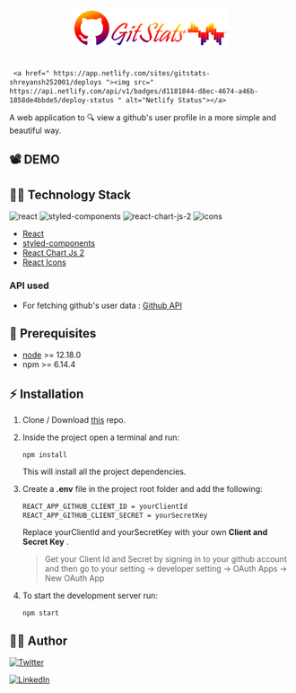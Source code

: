 <p align="center">
    <img src="./src/assets/logo.png" alt="gitpedia" width="280px"/>
    <br>
    <br>
    
    
     <a href=" https://app.netlify.com/sites/gitstats-shreyansh252001/deploys "><img src=" https://api.netlify.com/api/v1/badges/d1181844-d8ec-4674-a46b-1858de4bbde5/deploy-status " alt="Netlify Status"></a>

</p>

A web application to  :mag:  view a github's user profile in a more simple and beautiful way. 

## :film_projector: DEMO
<p align="center">
<!---img src="./src/assets/demo.gif" alt="musology"--->
</p>


## :man_technologist: Technology Stack
![react](https://img.shields.io/badge/frontend-react-61dafb?style=flat&logo=React)
![styled-components](https://img.shields.io/badge/styling-styled--components-%23DB7093?style=flat&logo=styled-components)
![react-chart-js-2](https://img.shields.io/badge/charts-react--chart--js--2-yellow?style=flat&logo=Deezer)
![icons](https://img.shields.io/badge/icons-react--icons-red?style=flat&logo=React)


* [React](https://reactjs.org/)
* [styled-components](https://styled-components.com/)
* [React Chart Js 2](https://www.npmjs.com/package/react-chartjs-2)
* [React Icons](https://react-icons.github.io/react-icons/)

### API used
* For fetching github's user data : [Github API](https://developer.github.com/v3/)

## :hatching_chick: Prerequisites
* [node](https://nodejs.org/en/) >= 12.18.0
* npm >= 6.14.4

## :zap: Installation

1. Clone / Download [this](https://github.com/Shreyansh252001/git-stats) repo.
2. Inside the project open a terminal and run:
    ```
    npm install
    ```
    This will install all the project dependencies.
3. Create a **.env** file in the project root folder and add the following:
    ```
    REACT_APP_GITHUB_CLIENT_ID = yourClientId
    REACT_APP_GITHUB_CLIENT_SECRET = yourSecretKey 
    ```
    Replace yourClientId and yourSecretKey with your own **Client and Secret Key** .

    > Get your Client Id and Secret by signing in to your github account and then go to your setting -> developer setting -> OAuth Apps -> New OAuth App
4. To start the development server run:
    ```
    npm start
    ```

## :man_in_tuxedo: Author
[![Twitter](https://img.shields.io/badge/follow-%40shreyansh-shukla-1DA1F2?style=flat&logo=Twitter)](https://twitter.com/6saalmoscow) 

[![LinkedIn](https://img.shields.io/badge/connect-%40shreyansh-shukla-%230077B5?style=flat&logo=LinkedIn)](https://www.linkedin.com/in/shreyansh-shukla/)




